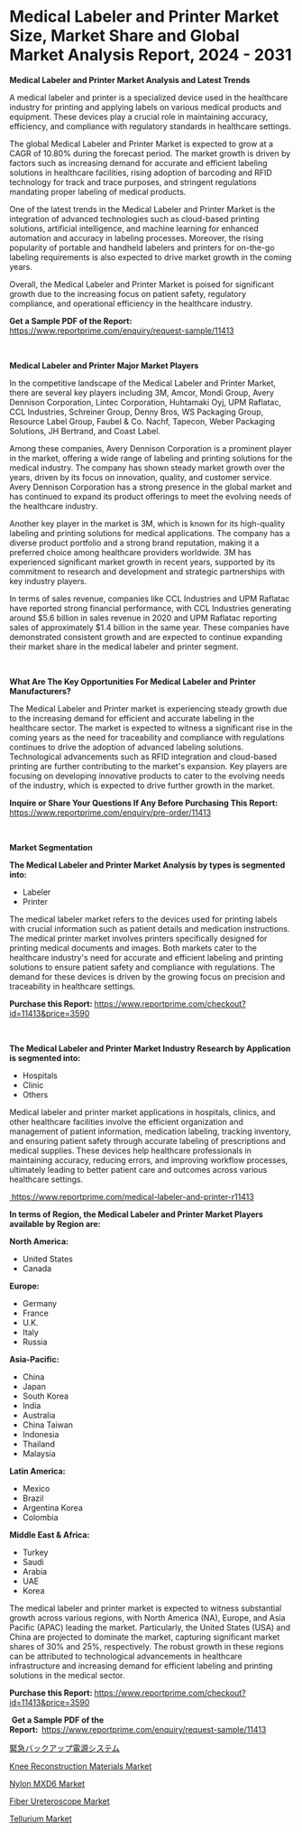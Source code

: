 <p><h1>Medical Labeler and Printer Market Size, Market Share and Global Market Analysis Report, 2024 - 2031</h1></p><p><strong>Medical Labeler and Printer Market Analysis and Latest Trends</strong></p>
<p><p>A medical labeler and printer is a specialized device used in the healthcare industry for printing and applying labels on various medical products and equipment. These devices play a crucial role in maintaining accuracy, efficiency, and compliance with regulatory standards in healthcare settings.</p><p>The global Medical Labeler and Printer Market is expected to grow at a CAGR of 10.80% during the forecast period. The market growth is driven by factors such as increasing demand for accurate and efficient labeling solutions in healthcare facilities, rising adoption of barcoding and RFID technology for track and trace purposes, and stringent regulations mandating proper labeling of medical products.</p><p>One of the latest trends in the Medical Labeler and Printer Market is the integration of advanced technologies such as cloud-based printing solutions, artificial intelligence, and machine learning for enhanced automation and accuracy in labeling processes. Moreover, the rising popularity of portable and handheld labelers and printers for on-the-go labeling requirements is also expected to drive market growth in the coming years.</p><p>Overall, the Medical Labeler and Printer Market is poised for significant growth due to the increasing focus on patient safety, regulatory compliance, and operational efficiency in the healthcare industry.</p></p>
<p><strong>Get a Sample PDF of the Report:&nbsp;</strong> <a href="https://www.reportprime.com/enquiry/request-sample/11413">https://www.reportprime.com/enquiry/request-sample/11413</a></p>
<p>&nbsp;</p>
<p><strong>Medical Labeler and Printer Major Market Players</strong></p>
<p><p>In the competitive landscape of the Medical Labeler and Printer Market, there are several key players including 3M, Amcor, Mondi Group, Avery Dennison Corporation, Lintec Corporation, Huhtamaki Oyj, UPM Raflatac, CCL Industries, Schreiner Group, Denny Bros, WS Packaging Group, Resource Label Group, Faubel & Co. Nachf, Tapecon, Weber Packaging Solutions, JH Bertrand, and Coast Label.</p><p>Among these companies, Avery Dennison Corporation is a prominent player in the market, offering a wide range of labeling and printing solutions for the medical industry. The company has shown steady market growth over the years, driven by its focus on innovation, quality, and customer service. Avery Dennison Corporation has a strong presence in the global market and has continued to expand its product offerings to meet the evolving needs of the healthcare industry.</p><p>Another key player in the market is 3M, which is known for its high-quality labeling and printing solutions for medical applications. The company has a diverse product portfolio and a strong brand reputation, making it a preferred choice among healthcare providers worldwide. 3M has experienced significant market growth in recent years, supported by its commitment to research and development and strategic partnerships with key industry players.</p><p>In terms of sales revenue, companies like CCL Industries and UPM Raflatac have reported strong financial performance, with CCL Industries generating around $5.6 billion in sales revenue in 2020 and UPM Raflatac reporting sales of approximately $1.4 billion in the same year. These companies have demonstrated consistent growth and are expected to continue expanding their market share in the medical labeler and printer segment.</p></p>
<p>&nbsp;</p>
<p><strong>What Are The Key Opportunities For Medical Labeler and Printer Manufacturers?</strong></p>
<p><p>The Medical Labeler and Printer market is experiencing steady growth due to the increasing demand for efficient and accurate labeling in the healthcare sector. The market is expected to witness a significant rise in the coming years as the need for traceability and compliance with regulations continues to drive the adoption of advanced labeling solutions. Technological advancements such as RFID integration and cloud-based printing are further contributing to the market's expansion. Key players are focusing on developing innovative products to cater to the evolving needs of the industry, which is expected to drive further growth in the market.</p></p>
<p><strong>Inquire or Share Your Questions If Any Before Purchasing This Report:</strong> <a href="https://www.reportprime.com/enquiry/pre-order/11413">https://www.reportprime.com/enquiry/pre-order/11413</a></p>
<p>&nbsp;</p>
<p><strong>Market Segmentation</strong></p>
<p><strong>The Medical Labeler and Printer Market Analysis by types is segmented into:</strong></p>
<p><ul><li>Labeler</li><li>Printer</li></ul></p>
<p><p>The medical labeler market refers to the devices used for printing labels with crucial information such as patient details and medication instructions. The medical printer market involves printers specifically designed for printing medical documents and images. Both markets cater to the healthcare industry's need for accurate and efficient labeling and printing solutions to ensure patient safety and compliance with regulations. The demand for these devices is driven by the growing focus on precision and traceability in healthcare settings.</p></p>
<p><strong>Purchase this Report:&nbsp;</strong><a href="https://www.reportprime.com/checkout?id=11413&price=3590">https://www.reportprime.com/checkout?id=11413&price=3590</a></p>
<p>&nbsp;</p>
<p><strong>The Medical Labeler and Printer Market Industry Research by Application is segmented into:</strong></p>
<p><ul><li>Hospitals</li><li>Clinic</li><li>Others</li></ul></p>
<p><p>Medical labeler and printer market applications in hospitals, clinics, and other healthcare facilities involve the efficient organization and management of patient information, medication labeling, tracking inventory, and ensuring patient safety through accurate labeling of prescriptions and medical supplies. These devices help healthcare professionals in maintaining accuracy, reducing errors, and improving workflow processes, ultimately leading to better patient care and outcomes across various healthcare settings.</p></p>
<p><a href="https://www.reportprime.com/medical-labeler-and-printer-r11413">&nbsp;https://www.reportprime.com/medical-labeler-and-printer-r11413</a></p>
<p><strong>In terms of Region, the Medical Labeler and Printer Market Players available by Region are:</strong></p>
<p>
    <p> <strong> North America: </strong>
        <ul>
            <li>United States</li>
            <li>Canada</li>
        </ul>
        </p> 
    <p> <strong> Europe: </strong>
        <ul>
            <li>Germany</li>
            <li>France</li>
            <li>U.K.</li>
            <li>Italy</li>
            <li>Russia</li>
        </ul>
        </p> 
    <p> <strong> Asia-Pacific: </strong>
        <ul>
            <li>China</li>
            <li>Japan</li>
            <li>South Korea</li>
            <li>India</li>
            <li>Australia</li>
            <li>China Taiwan</li>
            <li>Indonesia</li>
            <li>Thailand</li>
            <li>Malaysia</li>
        </ul>
        </p> 
    <p> <strong> Latin America: </strong>
        <ul>
            <li>Mexico</li>
            <li>Brazil</li>
            <li>Argentina Korea</li>
            <li>Colombia</li>
        </ul>
        </p> 
    <p> <strong> Middle East & Africa: </strong>
        <ul>
            <li>Turkey</li>
            <li>Saudi</li>
            <li>Arabia</li>
            <li>UAE</li>
            <li>Korea</li>
        </ul>
    </p>
    </p>
<p><p>The medical labeler and printer market is expected to witness substantial growth across various regions, with North America (NA), Europe, and Asia Pacific (APAC) leading the market. Particularly, the United States (USA) and China are projected to dominate the market, capturing significant market shares of 30% and 25%, respectively. The robust growth in these regions can be attributed to technological advancements in healthcare infrastructure and increasing demand for efficient labeling and printing solutions in the medical sector.</p></p>
<p><strong>Purchase this Report: </strong><a href="https://www.reportprime.com/checkout?id=11413&price=3590">https://www.reportprime.com/checkout?id=11413&price=3590</a></p>
<p>&nbsp;<strong>Get a Sample PDF of the Report:&nbsp;&nbsp;</strong><a href="https://www.reportprime.com/enquiry/request-sample/11413">https://www.reportprime.com/enquiry/request-sample/11413</a></p>
<p><strong></strong></p>
<p><p><a href="https://github.com/vhemk0794148/Market-Research-Report-List-1/blob/main/360401825810.md">緊急バックアップ電源システム</a></p><p><a href="https://github.com/bmorecock/Market-Research-Report-List-2/blob/main/knee-reconstruction-materials-market.md">Knee Reconstruction Materials Market</a></p><p><a href="https://issuu.com/reportprime-2/docs/nylon-mxd6-market-size-2030.pptx_cbb304890d8698">Nylon MXD6 Market</a></p><p><a href="https://github.com/Krish2023na/Market-Research-Report-List-4/blob/main/fiber-ureteroscope-market.md">Fiber Ureteroscope Market</a></p><p><a href="https://www.linkedin.com/pulse/tellurium-market-goal-estimating-size-future-growth-ngelc?trackingId=GJNPqRUVaj%2BgJAcZuVuDKQ%3D%3D">Tellurium Market</a></p></p>